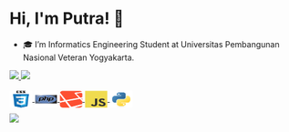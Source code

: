 # Hi, I'm Putra! 👋

- :mortar_board: I’m Informatics Engineering Student at Universitas Pembangunan Nasional Veteran Yogyakarta.

<div>    
   <a href="https://github.com/putrabagas">
  <img height="150em" src="https://github-readme-stats.vercel.app/api?username=putrabagas&show_icons=true&theme=tokyonight&include_all_commits=true&count_private=true"/>
  <img height="150em" src="https://github-readme-stats.vercel.app/api/top-langs/?username=putrabagas&layout=compact&theme=tokyonight&langs_count=16"/>
</div>

<div style="display: inline_block"><br>
   <img align="center" height="30" width="40" src="https://github.com/devicons/devicon/blob/master/icons/css3/css3-original-wordmark.svg">
   <img align="center" height="30" width="40" src="https://github.com/devicons/devicon/blob/master/icons/php/php-original.svg">
   <img align="center" height="30" width="40" src="https://github.com/devicons/devicon/blob/master/icons/laravel/laravel-plain.svg">
   <img align="center" height="30" width="40" src="https://github.com/devicons/devicon/blob/master/icons/javascript/javascript-original.svg">
   <img align="center" height="30" width="40" src="https://github.com/devicons/devicon/blob/master/icons/python/python-original.svg">
</div>
<div style="margin-top:10px;">   
   <img src="https://gpvc.arturio.dev/putrabagas"/>
</div>
